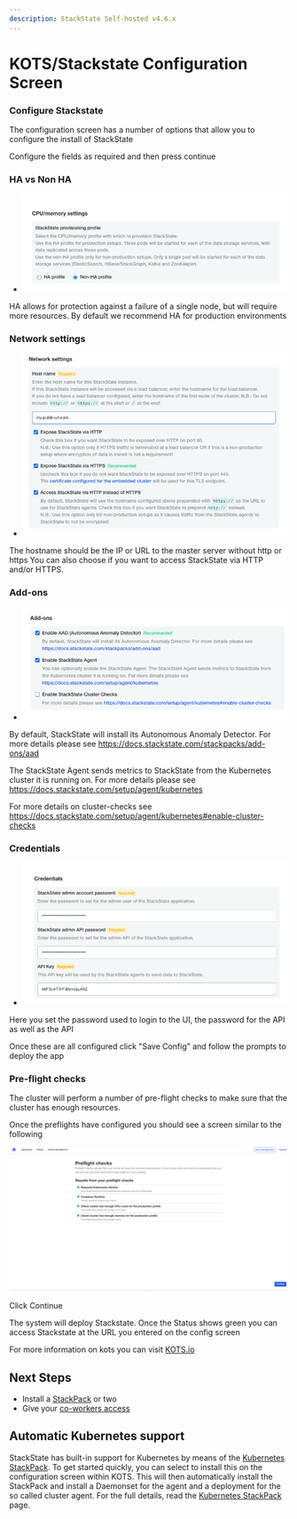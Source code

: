 ```yaml
---
description: StackState Self-hosted v4.6.x
---
```


# KOTS/Stackstate Configuration Screen

### Configure Stackstate

The configuration screen has a number of options that allow you to configure the install of StackState

Configure the fields as required and then press continue
 
### HA vs Non HA

  - ![](/images/kots/ha-non-ha.png)

HA allows for protection against a failure of a single node, but will require more resources. By default we recommend HA for production environments

### Network settings

 - ![](/images/kots/network-settings.png)

The hostname should be the IP or URL to the master server without http or https
You can also choose if you want to access StackState via HTTP and/or HTTPS. 

### Add-ons

 - ![](/images/kots/addons.png)

By default, StackState will install its Autonomous Anomaly Detector. For more details please see https://docs.stackstate.com/stackpacks/add-ons/aad

The StackState Agent sends metrics to StackState from the Kubernetes cluster it is running on. For more details please see https://docs.stackstate.com/setup/agent/kubernetes

For more details on cluster-checks see https://docs.stackstate.com/setup/agent/kubernetes#enable-cluster-checks

### Credentials

 - ![](/images/kots/creds.png)

Here you set the password used to login to the UI, the password for the API as well as the API

Once these are all configured click "Save Config" and follow the prompts to deploy the app 

### Pre-flight checks

The cluster will perform a number of pre-flight checks to make sure that the cluster has enough resources. 


Once the preflights have configured you should see a screen similar to the following

![](/images/kots/Pre-flight-checks.png)

Click Continue 

The system will deploy Stackstate. Once the Status shows green you can access Stackstate at the URL you entered on the config screen

For more information on kots you can visit [KOTS.io](https://kots.io)

## Next Steps

* Install a [StackPack](../../../stackpacks/about-stackpacks.md) or two
* Give your [co-workers access](../../../configure/security/authentication/)

## Automatic Kubernetes support

StackState has built-in support for Kubernetes by means of the [Kubernetes StackPack](../../../stackpacks/integrations/kubernetes.md). To get started quickly, you can select to install this on the configuration screen within KOTS. This will then automatically install the StackPack and install a Daemonset for the agent and a deployment for the so called cluster agent. For the full details, read the [Kubernetes StackPack](../../../stackpacks/integrations/kubernetes.md) page.
